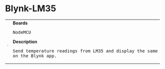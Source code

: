 # Blynk-LM35
<table><tr>
<td>
<br><img src="Blynk-LM35_bb.png" width=320px>
</td>
<td>
<b>Boards</b><p><pre>NodeMCU</pre></p>
<b>Description</b><p><pre>Send temperature readings from LM35 and display the same
on the Blynk app.
</pre></p>
</td>
</tr></table>

